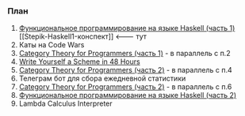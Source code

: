 ### План

1. [Функциональное программирование на языке Haskell (часть 1)](https://stepik.org/course/75/syllabus)
   [[Stepik-Haskell1-конспект]] <--- тут
2. Каты на Code Wars
3. [Category Theory for Programmers (часть 1)](https://www.youtube.com/playlist?list=PLbgaMIhjbmEnaH_LTkxLI7FMa2HsnawM_) - в параллель с п.2
4. [Write Yourself a Scheme in 48 Hours](https://en.wikibooks.org/wiki/Write_Yourself_a_Scheme_in_48_Hours)
5. [Category Theory for Programmers (часть 2)](https://www.youtube.com/playlist?list=PLbgaMIhjbmElia1eCEZNvsVscFef9m0dm) - в параллель с п.4
6. Телеграм бот для сбора ежедневной статистики
7. [Category Theory for Programmers (часть 2)](https://www.youtube.com/playlist?list=PLbgaMIhjbmEn64WVX4B08B4h2rOtueWIL) - в параллель с п.6
8. [Функциональное программирование на языке Haskell (часть 2)](https://stepik.org/course/693/syllabus) 
9. Lambda Calculus Interpreter
